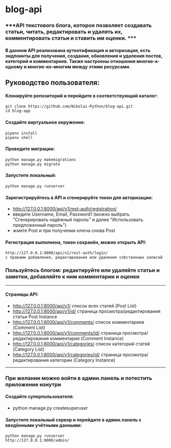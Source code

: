 # **blog-api**
### ***API текстового блога, которое позволяет создавать статьи, читать, редактировать и удалять их, комментировать статьи и ставить им оценки. ***

#### В данном API реализована аутентификация и авторизация, есть эндпоинты для получения, создания, обновления и удаления постов, категорий и комментариев. Также настроены отношения многие-к-одному и многие-ко-многим между этими ресурсами.

## **Руководство пользователя:**

#### Клонируйте репозиторий и перейдите в соответствующий каталог:
    git clone https://github.com/Nikolai-Python/blog-api.git
    cd blog-app
#### Создайте виртуальное окружение:
    pipenv install
    pipenv shell
#### Проведите миграции:
    python manage.py makemigrations
    python manage.py migrate
#### Запустите локальный:
    python manage.py runserver
#### Зарегистрируйтесь в API и сгенерируйте токен для авторизации:
- http://127.0.0.1:8000/api/v1/rest-auth/registration/
- введите Username, Email, Password1 (можно выбрать "Сгенерировать надёжный пароль" и далее "Использовать предложенный пароль")
- жмите Post и при получении ключа снова Post
#### Регистрация выполнена, токен сохранён, можно открыть API:
    http://127.0.0.1:8000/api/v1/rest-auth/login/
    c правами добавления, редактирования или удаления собственных записей

### **Пользуйтесь блогом: редактируйте или удаляйте статьи и заметки, добавляйте к ним комментарии и оценки**
-----
#### Страницы API:
- http://127.0.0.1:8000/api/v1/     список всех статей (Post List)
- http://127.0.0.1:8000/api/v1/id/   страница просмотра/редактирования статьи Post Instance
- http://127.0.0.1:8000/api/v1/comments/ список комментариев (Comment List)
- http://127.0.0.1:8000/api/v1/comments/id/ страница просмотра/редактирования комментария (Comment Instance)
- http://127.0.0.1:8000/api/v1/categories/ список категорий статей (Category List)
- http://127.0.0.1:8000/api/v1/categories/id/ страница просмотра/редактирования категории (Category Instance)
-----
### **При желании можно войти в админ.панель и потестить приложение изнутри**
#### Создайте суперпользователя:
- python manage.py createsuperuser
#### Запустите локальный сервер и перейдите в админ.панель с введёнными учётными данными:
    python manage.py runserver
    http://127.0.0.1:8000/admin/

